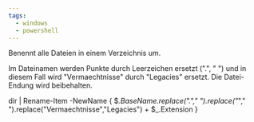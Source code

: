 ```yaml
---
tags:
  - windows
  - powershell
---
```



Benennt alle Dateien in einem Verzeichnis um.

Im Dateinamen werden Punkte durch Leerzeichen ersetzt (".", " ") und in diesem Fall wird "Vermaechtnisse" durch "Legacies" ersetzt. Die Datei-Endung wird beibehalten.

dir | Rename-Item -NewName { $_.BaseName.replace("."," ").replace("_"," ").replace("Vermaechtnisse","Legacies") + $_.Extension }